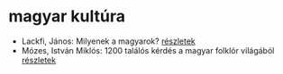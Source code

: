 # magyar kultúra

- Lackfi, János: Milyenek a magyarok? [részletek](_details/%7Bopf.creator%7D.md#id_1360)
- Mózes, István Miklós: 1200 találós kérdés a magyar folklór világából [részletek](_details/%7Bopf.creator%7D.md#id_897)